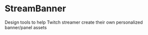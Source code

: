 # StreamBanner
Design tools to help Twitch streamer create their own personalized banner/panel assets
